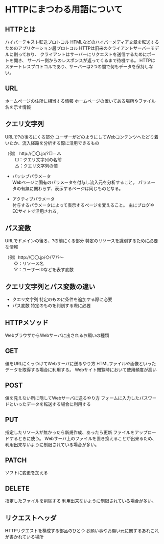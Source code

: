 # HTTPにまつわる用語について  

## HTTPとは  
ハイパーテキスト転送プロトコル
HTMLなどのハイパーメディア文章を転送するためのアプリケーション層プロトコル
HTTPは旧来のクライアントサーバーモデルに則っており、
クライアントはサーバーにリクエストを送信するためにポートを開き、
サーバー側からのレスポンスが返ってくるまで待機する。
HTTPはステートレスプロトコルであり、サーバーは2つの間で何もデータを保持しない。  

## URL
ホームページの住所に相当する情報
ホームページの置いてある場所やファイル名を示す情報

## クエリ文字列
URLで?の後ろにくる部分
ユーザーがどのようにしてWebコンテンツへたどり着いたか、流入経路を分析する際に活用できるもの

  （例） http\://〇〇.jp/?□＝△  
　　 □：クエリ文字列の名前  
　　 △：クエリ文字列の値  

 - パッシブパラメータ  
  Webページに固有のパラメータを付与し流入元を分析すること。
  パラメータの有無に関わらず、表示するページは同じものとなる。

 - アクティブパラメータ  
  付与するパラメータによって表示するページを変えること。
  主にブログやECサイトで活用される。

## パス変数
URLでドメインの後ろ、?の前にくる部分
特定のリソースを識別するために必要な情報

  （例）http\://〇〇.jp/◇/▽/?～  
　　◇：リソース名  
　　▽：ユーザーIDなどを表す変数

## クエリ文字列とパス変数の違い
- クエリ文字列 特定のものに条件を追加する際に必要
- パス変数 特定のものを判別する際に必要

## HTTPメソッド
WebブラウザからWebサーバに出されるお願いの種類

## GET
値をURLにくっつけてWebサーバに送るやり方
HTMLファイルや画像といったデータを取得する場合に利用する。
Webサイト閲覧時において使用頻度が高い

## POST
値を見えない所に隠してWebサーバに送るやり方
フォームに入力したパスワードといったデータを転送する場合に利用する

## PUT
指定したリソースが無かったら新規作成、あったら更新
ファイルをアップロードするときに使う。
Webサーバ上のファイルを置き換えることが出来るため、利用出来ないように制限されている場合が多い。

## PATCH
ソフトに変更を加える

## DELETE
指定したファイルを削除する
利用出来ないように制限されている場合が多い。

## リクエストヘッダ
HTTPリクエストを構成する部品のひとつ
お願い事やお願い元に関するあれこれが書かれている場所
